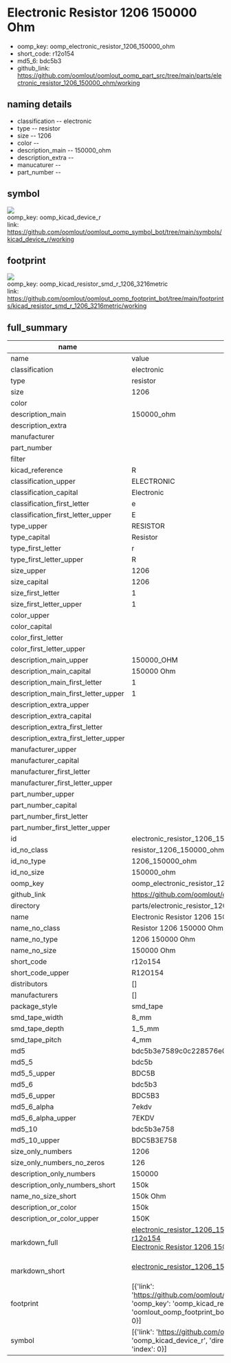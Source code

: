 # Electronic Resistor 1206 150000 Ohm

  
* oomp_key: oomp_electronic_resistor_1206_150000_ohm 
* short_code: r12o154
* md5_6: bdc5b3  
* github_link: https://github.com/oomlout/oomlout_oomp_part_src/tree/main/parts/electronic_resistor_1206_150000_ohm/working  
## naming details
* classification -- electronic
* type -- resistor
* size -- 1206
* color -- 
* description_main -- 150000_ohm
* description_extra -- 
* manucaturer -- 
* part_number -- 



## symbol

![](symbol/{index}/working/working_600.png)  
oomp_key: oomp_kicad_device_r  
link: https://github.com/oomlout/oomlout_oomp_symbol_bot/tree/main/symbols/kicad_device_r/working  

## footprint

![](footprint/{index}/working/working_600.png)  
oomp_key: oomp_kicad_resistor_smd_r_1206_3216metric  
link: https://github.com/oomlout/oomlout_oomp_footprint_bot/tree/main/footprints/kicad_resistor_smd_r_1206_3216metric/working  

## full_summary
| name | value | 
| --- | --- | 
| name | value | 
| classification | electronic | 
| type | resistor | 
| size | 1206 | 
| color |  | 
| description_main | 150000_ohm | 
| description_extra |  | 
| manufacturer |  | 
| part_number |  | 
| filter |  | 
| kicad_reference | R | 
| classification_upper | ELECTRONIC | 
| classification_capital | Electronic | 
| classification_first_letter | e | 
| classification_first_letter_upper | E | 
| type_upper | RESISTOR | 
| type_capital | Resistor | 
| type_first_letter | r | 
| type_first_letter_upper | R | 
| size_upper | 1206 | 
| size_capital | 1206 | 
| size_first_letter | 1 | 
| size_first_letter_upper | 1 | 
| color_upper |  | 
| color_capital |  | 
| color_first_letter |  | 
| color_first_letter_upper |  | 
| description_main_upper | 150000_OHM | 
| description_main_capital | 150000 Ohm | 
| description_main_first_letter | 1 | 
| description_main_first_letter_upper | 1 | 
| description_extra_upper |  | 
| description_extra_capital |  | 
| description_extra_first_letter |  | 
| description_extra_first_letter_upper |  | 
| manufacturer_upper |  | 
| manufacturer_capital |  | 
| manufacturer_first_letter |  | 
| manufacturer_first_letter_upper |  | 
| part_number_upper |  | 
| part_number_capital |  | 
| part_number_first_letter |  | 
| part_number_first_letter_upper |  | 
| id | electronic_resistor_1206_150000_ohm | 
| id_no_class | resistor_1206_150000_ohm | 
| id_no_type | 1206_150000_ohm | 
| id_no_size | 150000_ohm | 
| oomp_key | oomp_electronic_resistor_1206_150000_ohm | 
| github_link | https://github.com/oomlout/oomlout_oomp_part_src/tree/main/parts/electronic_resistor_1206_150000_ohm/working | 
| directory | parts/electronic_resistor_1206_150000_ohm | 
| name | Electronic Resistor 1206 150000 Ohm | 
| name_no_class | Resistor 1206 150000 Ohm | 
| name_no_type | 1206 150000 Ohm | 
| name_no_size | 150000 Ohm | 
| short_code | r12o154 | 
| short_code_upper | R12O154 | 
| distributors | [] | 
| manufacturers | [] | 
| package_style | smd_tape | 
| smd_tape_width | 8_mm | 
| smd_tape_depth | 1_5_mm | 
| smd_tape_pitch | 4_mm | 
| md5 | bdc5b3e7589c0c228576e071403b4888 | 
| md5_5 | bdc5b | 
| md5_5_upper | BDC5B | 
| md5_6 | bdc5b3 | 
| md5_6_upper | BDC5B3 | 
| md5_6_alpha | 7ekdv | 
| md5_6_alpha_upper | 7EKDV | 
| md5_10 | bdc5b3e758 | 
| md5_10_upper | BDC5B3E758 | 
| size_only_numbers | 1206 | 
| size_only_numbers_no_zeros | 126 | 
| description_only_numbers | 150000 | 
| description_only_numbers_short | 150k | 
| name_no_size_short | 150k Ohm | 
| description_or_color | 150k | 
| description_or_color_upper | 150K | 
| markdown_full | [electronic_resistor_1206_150000_ohm](https://github.com/oomlout/oomlout_oomp_part_src/tree/main/parts/electronic_resistor_1206_150000_ohm/working)<br>[r12o154](https://github.com/oomlout/oomlout_oomp_part_src/tree/main/parts/electronic_resistor_1206_150000_ohm/working)<br>[Electronic Resistor 1206 150000 Ohm](https://github.com/oomlout/oomlout_oomp_part_src/tree/main/parts/electronic_resistor_1206_150000_ohm/working)<br><br> | 
| markdown_short | [electronic_resistor_1206_150000_ohm](https://github.com/oomlout/oomlout_oomp_part_src/tree/main/parts/electronic_resistor_1206_150000_ohm/working)<br><br> | 
| footprint | [{'link': 'https://github.com/oomlout/oomlout_oomp_footprint_bot/tree/main/foootprntss/kicad_resistor_smd_r_1206_3216metric', 'oomp_key': 'oomp_kicad_resistor_smd_r_1206_3216metric', 'directory': 'oomlout_oomp_footprint_bot/footprints/kicad_resistor_smd_r_1206_3216metric//working/working.kicad_mod', 'index': 0}] | 
| symbol | [{'link': 'https://github.com/oomlout/oomlout_oomp_symbol_bot/tree/main/symbols/kicad_device_r', 'oomp_key': 'oomp_kicad_device_r', 'directory': 'oomlout_oomp_symbol_bot/symbols/kicad_device_r//working/working.kicad_sym', 'index': 0}] | 
